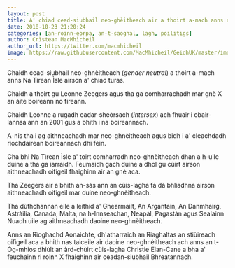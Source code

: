 ```yaml
---
layout: post
title: A' chiad cead-siubhail neo-ghèitheach air a thoirt a-mach anns na Tìrean Ìsle
date: 2018-10-23 21:20:24
categories: [an-roinn-eorpa, an-t-saoghal, lagh, poilitigs]
author: Crìstean MacMhìcheil
author_url: https://twitter.com/macmhicheil
image: https://raw.githubusercontent.com/MacMhicheil/GeidhUK/master/images/2018-10-23-a-chiad-cead-siubhail-neo-gheitheach-air-a-thoirt-a-mach-anns-na-tirean-isle.png
---
```


Chaidh cead-siubhail neo-ghnèitheach (<em>gender neutral</em>) a thoirt a-mach anns Na Tìrean Ìsle airson a' chiad turas.

<!--more-->

Chaidh a thoirt gu Leonne Zeegers agus tha ga comharrachadh mar gnè X an àite boireann no fireann.

Chaidh Leonne a rugadh eadar-sheòrsach (<em>intersex</em>) ach fhuair i obair-lannsa ann an 2001 gus a bhith i na boireannach.

A-nis tha i ag aithneachadh mar neo-ghnèitheach agus bidh i a' cleachdadh riochdairean boireannach dhi fèin.

Cha bhi Na Tìrean Ìsle a' toirt comharradh neo-ghnèitheach dhan a h-uile duine a tha ga iarraidh. Feumaidh gach duine a dhol gu cùirt airson aithneachadh oifigeil fhaighinn air an gnè aca.

Tha Zeegers air a bhith an-sàs ann an cùis-lagha fa dà bhliadhna airson aithneachadh oifigeil mar duine neo-ghnèitheach.

Tha dùthchannan eile a leithid a' Ghearmailt, An Argantain, An Danmhairg, Astràilia, Canada, Malta, na h-Innseachan,  Neapàl, Pagastàn agus Sealainn Nuadh uile ag aithneachadh daoine neo-ghnèitheach.

Anns an Rìoghachd Aonaichte, dh'atharraich an Riaghaltas an stiùireadh oifigeil aca a bhith nas taiceile air daoine neo-ghnèitheach ach anns an t-Òg-mhios dhiùlt an àrd-chùirt cùis-lagha Christie Elan-Cane a bha a' feuchainn ri roinn X fhaighinn air ceadan-siubhail Bhreatannach.
